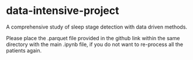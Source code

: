 # data-intensive-project
A comprehensive study of sleep stage detection with data driven methods.

Please place the .parquet file provided in the github link within the same directory with the main .ipynb file, if you do not want to re-process all the patients again.
